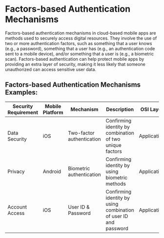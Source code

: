 # Factors-based Authentication Mechanisms 

Factors-based authentication mechanisms in cloud-based mobile apps are methods used to securely access digital resources. They involve the use of two or more authentication factors, such as something that a user knows (e.g., a password), something that a user has (e.g., an authentication code sent to a mobile device), and/or something that a user is (e.g., a biometric scan). Factors-based authentication can help protect mobile apps by providing an extra layer of security, making it less likely that someone unauthorized can access sensitive user data.

## Factors-based Authentication Mechanisms Examples: 

Security Requirement | Mobile Platform | Mechanism | Description | OSI Layer | To Use
------------------ | -------------- | ---------- | ----------- | ---------- | ------
Data Security  | iOS  | Two-factor authentication  | Confirming identity by combination of two unique factors  | Application | Coding Phase and Runtime
Privacy        | Android    | Biometric authentication | Confirming identity by using biometric methods  | Application  | Coding Phase and Runtime
Account Access | iOS  | User ID & Password      | Confirming identity by using combination of user ID and password | Application  | Coding Phase and Runtime